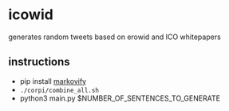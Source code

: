 # icowid

generates random tweets based on erowid and ICO whitepapers

## instructions

* pip install [markovify](https://github.com/jsvine/markovify)
* `./corpi/combine_all.sh`
* python3 main.py $NUMBER_OF_SENTENCES_TO_GENERATE
